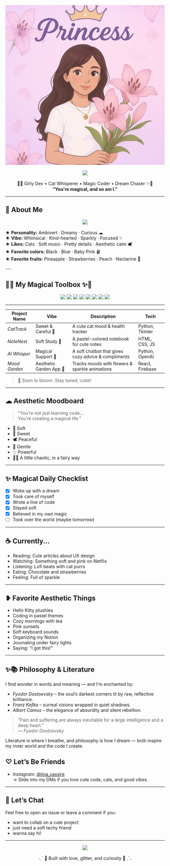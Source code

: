 <p align="center">
  <img src="WhatsApp Image 2025-05-19 at 02.26.00_f2c68f12.jpg" width="650" >

<p align="center">
  <img src="https://readme-typing-svg.demolab.com?font=Quicksand&size=24&duration=3000&pause=1000&color=FFB6C1&center=true&vCenter=true&width=435&lines=Welcome+to+Lina's+Universe!;Soft+code+dreams+in+baby+pink...;You're+magical+and+so+am+I." />
</p>

<p align="center">
  🌸✨ Girly Dev • Cat Whisperer • Magic Coder • Dream Chaser ✨🌸  
  <br>
  <strong>“You're magical, and so am I.”</strong>
</p>

---

## 🌷 About Me

  <p align="center">
  <img src="https://img.shields.io/badge/𖦹 About Me -ffcfe6?style=for-the-badge&logoColor=ff69b4" />
</p>

<p align="center">

★ <strong>Personality:</strong> Ambivert · Dreamy · Curious   ☁  
★ <strong>Vibe:</strong> Whimsical · Kind-hearted · Sparkly · Focused  ✨  
★ <strong>Likes:</strong> Cats · Soft music · Pretty details · Aesthetic calm  🕊  
★ <strong>Favorite colors:</strong> Black · Blue · Baby Pink  🩰  
★ <strong>Favorite fruits:</strong> Pineapple · Strawberries · Peach · Nectarine  🍓  

</p>
---


## 🌸✨ My Magical Toolbox ✨🌸

<p align="center">
  <img src="https://img.shields.io/badge/Python-ffcfe6?style=for-the-badge&logo=python&logoColor=ff69b4" />
  <img src="https://img.shields.io/badge/HTML5-ffe6f2?style=for-the-badge&logo=html5&logoColor=ff1493" />
  <img src="https://img.shields.io/badge/CSS3-fddde6?style=for-the-badge&logo=css3&logoColor=ff69b4" />
  <img src="https://img.shields.io/badge/JavaScript-fff0f5?style=for-the-badge&logo=javascript&logoColor=f7df1e" />
  <img src="https://img.shields.io/badge/VS_Code-ffe6fa?style=for-the-badge&logo=visual-studio-code&logoColor=6e40c9" />
  <img src="https://img.shields.io/badge/GitHub-fde7f7?style=for-the-badge&logo=github&logoColor=8b008b" />
  <img src="https://img.shields.io/badge/Linux-fff5fb?style=for-the-badge&logo=linux&logoColor=ff69b4" />
  <img src="https://img.shields.io/badge/OpenAI-ffe0f0?style=for-the-badge&logo=openai&logoColor=ff1493" />
</p>

---
| Project Name     | Vibe                        | Description                                          | Tech |
|------------------|-----------------------------|------------------------------------------------------|------|
| *CatTrack*     | Sweet & Careful 🐾           | A cute cat mood & health tracker                     | Python, Tkinter |
| *NoteNest*     | Soft Study 🧸                | A pastel-colored notebook for cute notes             | HTML, CSS, JS |
| *AI Whisper*   | Magical Support 🌙           | A soft chatbot that gives cozy advice & compliments  | Python, OpenAI |
| *Mood Garden*  | Aesthetic Garden App 🌸      | Tracks moods with flowers & sparkle animations       | React, Firebase |

> 🌈 Soon to bloom. Stay tuned, cutie!  

---

## ☁ Aesthetic Moodboard

> "You’re not just learning code...  
> You’re creating a magical life."

- 🫧 Soft  
- 🧁 Sweet  
- 🕊 Peaceful  
- 🐇 Gentle  
- ✨ Powerful  
- 🧚‍♀ A little chaotic, in a fairy way  

---

## ✨ Magical Daily Checklist

- [x] Woke up with a dream  
- [x] Took care of myself  
- [x] Wrote a line of code  
- [x] Stayed soft  
- [x] Believed in my own magic  
- [ ] Took over the world (maybe tomorrow)

---

## ☕ Currently...

- Reading: Cute articles about UX design  
- Watching: Something soft and pink on Netflix  
- Listening: Lofi beats with cat purrs  
- Eating: Chocolate and strawberries  
- Feeling: Full of sparkle

---

## ❥ Favorite Aesthetic Things

- Hello Kitty plushies  
- Coding in pastel themes  
- Cozy mornings with tea  
- Pink sunsets  
- Soft keyboard sounds  
- Organizing my Notion  
- Journaling under fairy lights  
- Saying: “I got this!”

---

## ✨📚 Philosophy & Literature

I find wonder in words and meaning — and I'm enchanted by:

- *Fyodor Dostoevsky* – the soul’s darkest corners lit by raw, reflective brilliance.
- *Franz Kafka* – surreal visions wrapped in quiet shadows.
- *Albert Camus* – the elegance of absurdity and silent rebellion.

> “Pain and suffering are always inevitable for a large intelligence and a deep heart.”  
> — *Fyodor Dostoevsky*

Literature is where I breathe, and philosophy is how I dream — both inspire my inner world and the code I create.


## ♡ Let’s Be Friends

- *Instagram*: [@lina_yassire](https://instagram.com/lina_yassire)  
  → Slide into my DMs if you love cute code, cats, and good vibes.

---

## 💬 Let’s Chat

Feel free to open an issue or leave a comment if you:
- want to collab on a cute project
- just need a soft techy friend
- wanna say hi!

---

<p align="center">
  <img src="https://readme-typing-svg.herokuapp.com?font=Kalam&size=25&duration=3000&color=FFB6C1&center=true&vCenter=true&lines=Thanks+for+visiting!+You're+magical.;I+believe+in+you.;Let's+build+sparkly+things+together!" />
</p>

<p align="center">  
  ˗ˏˋ 💖 Built with love, glitter, and curiosity 💖 ˎˊ˗  
</p>
